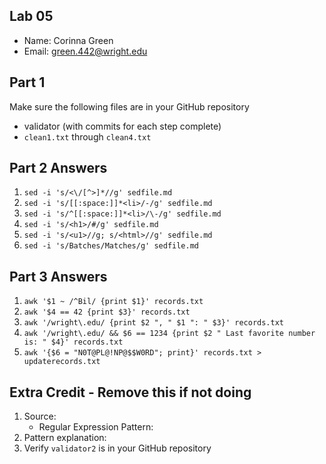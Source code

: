 ## Lab 05

- Name: Corinna Green
- Email: green.442@wright.edu

## Part 1 

Make sure the following files are in your GitHub repository
- validator (with commits for each step complete)
- `clean1.txt` through `clean4.txt`

## Part 2 Answers

1. `sed -i 's/<\/[^>]*//g' sedfile.md`
2. `sed -i 's/[[:space:]]*<li>/-/g' sedfile.md`
3. `sed -i 's/^[[:space:]]*<li>/\-/g' sedfile.md`
4. `sed -i 's/<h1>/#/g' sedfile.md`
5. `sed -i 's/<u1>//g; s/<html>//g' sedfile.md`
6. `sed -i 's/Batches/Matches/g' sedfile.md`

## Part 3 Answers

1. `awk '$1 ~ /^Bil/ {print $1}' records.txt`
2. `awk '$4 == 42 {print $3}' records.txt`
3. `awk '/wright\.edu/ {print $2 ", " $1 ": " $3}' records.txt`
4. `awk '/wright\.edu/ && $6 == 1234 {print $2 " Last favorite number is: " $4}' records.txt`
5. `awk '{$6 = "N0T@PL@!NP@$$W0RD"; print}' records.txt > updaterecords.txt`

## Extra Credit - Remove this if not doing

1. Source: 
    - Regular Expression Pattern: 
2. Pattern explanation:
3. Verify `validator2` is in your GitHub repository
